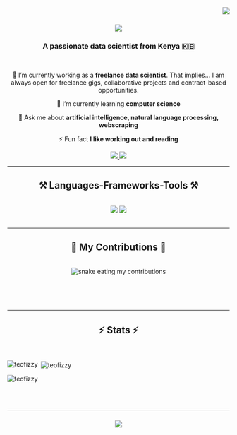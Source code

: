<img align="right" src="https://visitor-badge.laobi.icu/badge?page_id=teofizzy.teofizzy" />

<h1 align="center">
    <img src="https://readme-typing-svg.herokuapp.com/?font=Righteous&size=35&center=true&vCenter=true&width=500&height=70&duration=4000&lines=Hi+There!+👋;+I'm+Teofilo+Ligawa!;" />
</h1>

<h3 align="center">A passionate data scientist from Kenya 🇰🇪</h3>

<br/>

<div align="center">
 
 🔭 I’m currently working as a **freelance data scientist**. That implies... I am always open for freelance gigs, collaborative projects and contract-based opportunities.
 
 🌱 I’m currently learning **computer science**

 💬 Ask me about **artificial intelligence, natural language processing, webscraping**

 ⚡ Fun fact **I like working out and reading**
 
 </div>
 
<div align="center"> 
  <a href="mailto:teofilo48ligawa@gmail.com">
    <img src="https://img.shields.io/badge/Gmail-333333?style=for-the-badge&logo=gmail&logoColor=red" />
  </a>
  <a href="https://linkedin.com/in/teofilo-acholla-2bb243178/" target="_blank">
    <img src="https://img.shields.io/badge/LinkedIn-0077B5?style=for-the-badge&logo=linkedin&logoColor=white" target="_blank" />
  </a>
</div>

 <hr/>
 
<h2 align="center">⚒️ Languages-Frameworks-Tools ⚒️</h2>
<br/>
<div align="center">
    <img src="https://skillicons.dev/icons?i=selenium,vscode,github,git,r,linux,markdown" />
    <img src="https://skillicons.dev/icons?i=python,sqlite,flask,tensorflow" /><br>
</div>

<br/>
<hr/>

<div align="center">
  <h2>🐍 My Contributions 🐍</h2>
  <br>
  <img alt="snake eating my contributions" src="https://raw.githubusercontent.com/teofizzy/teofizzy/output/github-contribution-grid-snake.svg" />
  
  <br/><br/><br/>
</div>

<hr/>

<h2 align="center">⚡ Stats ⚡</h2>
<br>
<p><img align="left" src="https://github-readme-stats.vercel.app/api/top-langs?username=teofizzy&show_icons=true&locale=en&layout=compact" alt="teofizzy" /></p>

<p>&nbsp;<img align="center" src="https://github-readme-stats.vercel.app/api?username=teofizzy&show_icons=true&locale=en" alt="teofizzy" /></p>

<p><img align="center" src="https://github-readme-streak-stats.herokuapp.com/?user=teofizzy&" alt="teofizzy" /></p>

<br/><br/>
<hr/>

<h3 align="center">
    <img src="https://readme-typing-svg.herokuapp.com/?font=Righteous&size=25&center=true&vCenter=true&width=500&height=70&duration=4000&lines=Thanks+for+visiting!+✌️;+Shoot+me+a+message+on+Linkedin!;I'm+always+down+to+collab+:)">
</h3>

<br/>

